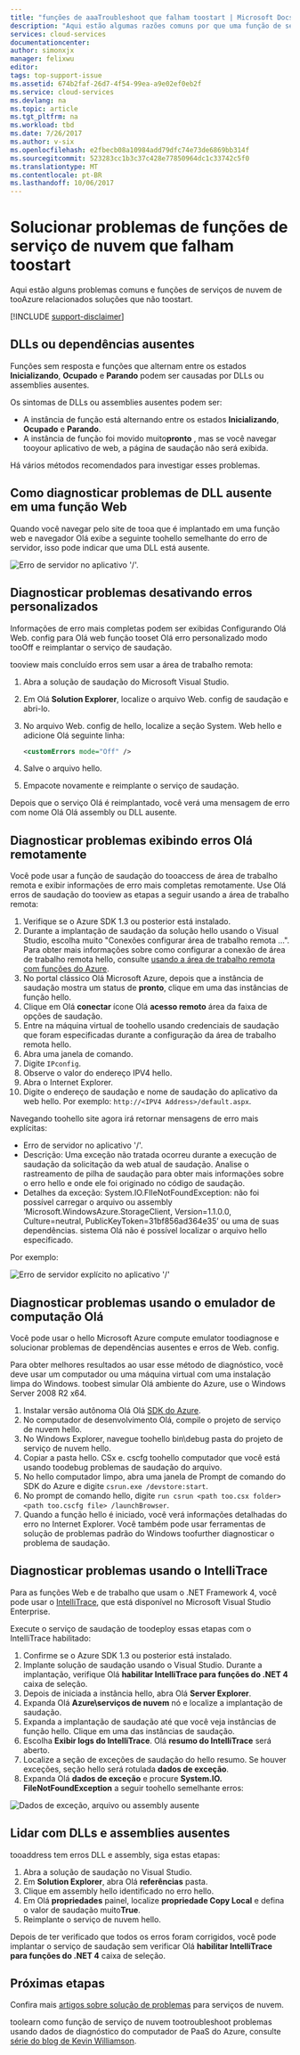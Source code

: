 ```yaml
---
title: "funções de aaaTroubleshoot que falham toostart | Microsoft Docs"
description: "Aqui estão algumas razões comuns por que uma função de serviço de nuvem pode falhar toostart. Problemas de toothese soluções também são fornecidos."
services: cloud-services
documentationcenter: 
author: simonxjx
manager: felixwu
editor: 
tags: top-support-issue
ms.assetid: 674b2faf-26d7-4f54-99ea-a9e02ef0eb2f
ms.service: cloud-services
ms.devlang: na
ms.topic: article
ms.tgt_pltfrm: na
ms.workload: tbd
ms.date: 7/26/2017
ms.author: v-six
ms.openlocfilehash: e2fbecb08a10984add79dfc74e73de6869bb314f
ms.sourcegitcommit: 523283cc1b3c37c428e77850964dc1c33742c5f0
ms.translationtype: MT
ms.contentlocale: pt-BR
ms.lasthandoff: 10/06/2017
---
```

# <a name="troubleshoot-cloud-service-roles-that-fail-toostart"></a>Solucionar problemas de funções de serviço de nuvem que falham toostart
Aqui estão alguns problemas comuns e funções de serviços de nuvem de tooAzure relacionados soluções que não toostart.

[!INCLUDE [support-disclaimer](../../includes/support-disclaimer.md)]

## <a name="missing-dlls-or-dependencies"></a>DLLs ou dependências ausentes
Funções sem resposta e funções que alternam entre os estados **Inicializando**, **Ocupado** e **Parando** podem ser causadas por DLLs ou assemblies ausentes.

Os sintomas de DLLs ou assemblies ausentes podem ser:

* A instância de função está alternando entre os estados **Inicializando**, **Ocupado** e **Parando**.
* A instância de função foi movido muito**pronto** , mas se você navegar tooyour aplicativo de web, a página de saudação não será exibida.

Há vários métodos recomendados para investigar esses problemas.

## <a name="diagnose-missing-dll-issues-in-a-web-role"></a>Como diagnosticar problemas de DLL ausente em uma função Web
Quando você navegar pelo site de tooa que é implantado em uma função web e navegador Olá exibe a seguinte toohello semelhante do erro de servidor, isso pode indicar que uma DLL está ausente.

![Erro de servidor no aplicativo '/'.](./media/cloud-services-troubleshoot-roles-that-fail-start/ic503388.png)

## <a name="diagnose-issues-by-turning-off-custom-errors"></a>Diagnosticar problemas desativando erros personalizados
Informações de erro mais completas podem ser exibidas Configurando Olá Web. config para Olá web função tooset Olá erro personalizado modo tooOff e reimplantar o serviço de saudação.

tooview mais concluído erros sem usar a área de trabalho remota:

1. Abra a solução de saudação do Microsoft Visual Studio.
2. Em Olá **Solution Explorer**, localize o arquivo Web. config de saudação e abri-lo.
3. No arquivo Web. config de hello, localize a seção System. Web hello e adicione Olá seguinte linha:

    ```xml
    <customErrors mode="Off" />
    ```
4. Salve o arquivo hello.
5. Empacote novamente e reimplante o serviço de saudação.

Depois que o serviço Olá é reimplantado, você verá uma mensagem de erro com nome Olá Olá assembly ou DLL ausente.

## <a name="diagnose-issues-by-viewing-hello-error-remotely"></a>Diagnosticar problemas exibindo erros Olá remotamente
Você pode usar a função de saudação do tooaccess de área de trabalho remota e exibir informações de erro mais completas remotamente. Use Olá erros de saudação do tooview as etapas a seguir usando a área de trabalho remota:

1. Verifique se o Azure SDK 1.3 ou posterior está instalado.
2. Durante a implantação de saudação da solução hello usando o Visual Studio, escolha muito "Conexões configurar área de trabalho remota …". Para obter mais informações sobre como configurar a conexão de área de trabalho remota hello, consulte [usando a área de trabalho remota com funções do Azure](../vs-azure-tools-remote-desktop-roles.md).
3. No portal clássico Olá Microsoft Azure, depois que a instância de saudação mostra um status de **pronto**, clique em uma das instâncias de função hello.
4. Clique em Olá **conectar** ícone Olá **acesso remoto** área da faixa de opções de saudação.
5. Entre na máquina virtual de toohello usando credenciais de saudação que foram especificadas durante a configuração da área de trabalho remota hello.
6. Abra uma janela de comando.
7. Digite `IPconfig`.
8. Observe o valor do endereço IPV4 hello.
9. Abra o Internet Explorer.
10. Digite o endereço de saudação e nome de saudação do aplicativo da web hello. Por exemplo: `http://<IPV4 Address>/default.aspx`.

Navegando toohello site agora irá retornar mensagens de erro mais explícitas:

* Erro de servidor no aplicativo '/'.
* Descrição: Uma exceção não tratada ocorreu durante a execução de saudação da solicitação da web atual de saudação. Analise o rastreamento de pilha de saudação para obter mais informações sobre o erro hello e onde ele foi originado no código de saudação.
* Detalhes da exceção: System.IO.FIleNotFoundException: não foi possível carregar o arquivo ou assembly ‘Microsoft.WindowsAzure.StorageClient, Version=1.1.0.0, Culture=neutral, PublicKeyToken=31bf856ad364e35’ ou uma de suas dependências. sistema Olá não é possível localizar o arquivo hello especificado.

Por exemplo:

![Erro de servidor explícito no aplicativo '/'](./media/cloud-services-troubleshoot-roles-that-fail-start/ic503389.png)

## <a name="diagnose-issues-by-using-hello-compute-emulator"></a>Diagnosticar problemas usando o emulador de computação Olá
Você pode usar o hello Microsoft Azure compute emulator toodiagnose e solucionar problemas de dependências ausentes e erros de Web. config.

Para obter melhores resultados ao usar esse método de diagnóstico, você deve usar um computador ou uma máquina virtual com uma instalação limpa do Windows. toobest simular Olá ambiente do Azure, use o Windows Server 2008 R2 x64.

1. Instalar versão autônoma Olá Olá [SDK do Azure](https://azure.microsoft.com/downloads/).
2. No computador de desenvolvimento Olá, compile o projeto de serviço de nuvem hello.
3. No Windows Explorer, navegue toohello bin\debug pasta do projeto de serviço de nuvem hello.
4. Copiar a pasta hello. CSx e. cscfg toohello computador que você está usando toodebug problemas de saudação do arquivo.
5. No hello computador limpo, abra uma janela de Prompt de comando do SDK do Azure e digite `csrun.exe /devstore:start`.
6. No prompt de comando hello, digite `run csrun <path too.csx folder> <path too.cscfg file> /launchBrowser`.
7. Quando a função hello é iniciado, você verá informações detalhadas do erro no Internet Explorer. Você também pode usar ferramentas de solução de problemas padrão do Windows toofurther diagnosticar o problema de saudação.

## <a name="diagnose-issues-by-using-intellitrace"></a>Diagnosticar problemas usando o IntelliTrace
Para as funções Web e de trabalho que usam o .NET Framework 4, você pode usar o [IntelliTrace](https://msdn.microsoft.com/library/dd264915.aspx), que está disponível no Microsoft Visual Studio Enterprise.

Execute o serviço de saudação de toodeploy essas etapas com o IntelliTrace habilitado:

1. Confirme se o Azure SDK 1.3 ou posterior está instalado.
2. Implante solução de saudação usando o Visual Studio. Durante a implantação, verifique Olá **habilitar IntelliTrace para funções do .NET 4** caixa de seleção.
3. Depois de iniciada a instância hello, abra Olá **Server Explorer**.
4. Expanda Olá **Azure\\serviços de nuvem** nó e localize a implantação de saudação.
5. Expanda a implantação de saudação até que você veja instâncias de função hello. Clique em uma das instâncias de saudação.
6. Escolha **Exibir logs do IntelliTrace**. Olá **resumo do IntelliTrace** será aberto.
7. Localize a seção de exceções de saudação do hello resumo. Se houver exceções, seção hello será rotulada **dados de exceção**.
8. Expanda Olá **dados de exceção** e procure **System.IO. FileNotFoundException** a seguir toohello semelhante erros:

![Dados de exceção, arquivo ou assembly ausente](./media/cloud-services-troubleshoot-roles-that-fail-start/ic503390.png)

## <a name="address-missing-dlls-and-assemblies"></a>Lidar com DLLs e assemblies ausentes
tooaddress tem erros DLL e assembly, siga estas etapas:

1. Abra a solução de saudação no Visual Studio.
2. Em **Solution Explorer**, abra Olá **referências** pasta.
3. Clique em assembly hello identificado no erro hello.
4. Em Olá **propriedades** painel, localize **propriedade Copy Local** e defina o valor de saudação muito**True**.
5. Reimplante o serviço de nuvem hello.

Depois de ter verificado que todos os erros foram corrigidos, você pode implantar o serviço de saudação sem verificar Olá **habilitar IntelliTrace para funções do .NET 4** caixa de seleção.

## <a name="next-steps"></a>Próximas etapas
Confira mais [artigos sobre solução de problemas](https://azure.microsoft.com/documentation/articles/?tag=top-support-issue&product=cloud-services) para serviços de nuvem.

toolearn como função de serviço de nuvem tootroubleshoot problemas usando dados de diagnóstico do computador de PaaS do Azure, consulte [série do blog de Kevin Williamson](http://blogs.msdn.com/b/kwill/archive/2013/08/09/windows-azure-paas-compute-diagnostics-data.aspx).
